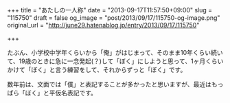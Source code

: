 +++
title = "あたしの一人称"
date = "2013-09-17T11:57:50+09:00"
slug = "115750"
draft = false
og_image = "post/2013/09/17/115750-og-image.png"
original_url = "http://june29.hatenablog.jp/entry/2013/09/17/115750"

+++

<p>たぶん、小学校中学年くらいから「俺」がはじまって、そのまま10年くらい続いて、19歳のときに急に一念発起(？)して「ぼく」にしようと思って、1ヶ月くらいかけて「ぼく」と言う練習をして、それからずっと「ぼく」です。</p>
<p>数年前は、文面では「僕」と表記することが多かったと思いますが、最近はもっぱら「ぼく」と平仮名表記です。</p>